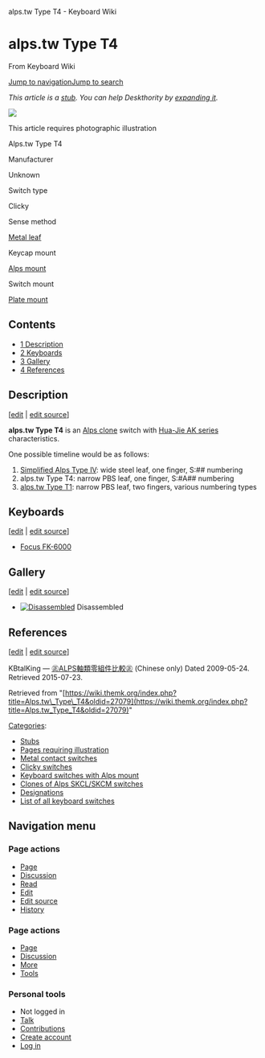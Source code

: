 alps.tw Type T4 - Keyboard Wiki

alps.tw Type T4
===============

From Keyboard Wiki 

[Jump to navigation](https://wiki.themk.org/index.php/Alps.tw_Type_T4#column-one)[Jump to search](https://wiki.themk.org/index.php/Alps.tw_Type_T4#searchInput)

*This article is a [stub](https://wiki.themk.org/index.php/Deskthority:stub "Deskthority:stub"). You can help Deskthority by [expanding it](https://wiki.themk.org/index.php?title=Alps.tw_Type_T4&action=edit).*

![](https://wiki.themk.org/images/1/1a/Template_icon--Illustration.png)

This article requires photographic illustration

Alps.tw Type T4

Manufacturer

Unknown

Switch type

Clicky

Sense method

[Metal leaf](https://wiki.themk.org/index.php/Contact_mechanism#Metal_leaf "Contact mechanism")

Keycap mount

[Alps mount](https://wiki.themk.org/index.php/Keycap_mount#Alps_mount "Keycap mount")

Switch mount

[Plate mount](https://wiki.themk.org/index.php/Switch_mount#Plate_mount "Switch mount")

Contents
--------

*   [1  Description](https://wiki.themk.org/index.php/Alps.tw_Type_T4#Description)
*   [2  Keyboards](https://wiki.themk.org/index.php/Alps.tw_Type_T4#Keyboards)
*   [3  Gallery](https://wiki.themk.org/index.php/Alps.tw_Type_T4#Gallery)
*   [4  References](https://wiki.themk.org/index.php/Alps.tw_Type_T4#References)

Description
-----------

\[[edit](https://wiki.themk.org/index.php?title=Alps.tw_Type_T4&veaction=edit&section=1 "Edit section: Description") | [edit source](https://wiki.themk.org/index.php?title=Alps.tw_Type_T4&action=edit&section=1 "Edit section's source code: Description")\]

**alps.tw Type T4** is an [Alps clone](https://wiki.themk.org/index.php/Alps_clone "Alps clone") switch with [Hua-Jie AK series](https://wiki.themk.org/index.php/Hua-Jie_AK_series "Hua-Jie AK series") characteristics.

One possible timeline would be as follows:

1.  [Simplified Alps Type IV](https://wiki.themk.org/index.php/Simplified_Alps_Type_IV "Simplified Alps Type IV"): wide steel leaf, one finger, S:## numbering
2.  alps.tw Type T4: narrow PBS leaf, one finger, S:#A## numbering
3.  [alps.tw Type T1](https://wiki.themk.org/index.php/Alps.tw_Type_T1 "Alps.tw Type T1"): narrow PBS leaf, two fingers, various numbering types

Keyboards
---------

\[[edit](https://wiki.themk.org/index.php?title=Alps.tw_Type_T4&veaction=edit&section=2 "Edit section: Keyboards") | [edit source](https://wiki.themk.org/index.php?title=Alps.tw_Type_T4&action=edit&section=2 "Edit section's source code: Keyboards")\]

*   [Focus FK-6000](https://wiki.themk.org/index.php/Focus_FK-6000 "Focus FK-6000")<ref name="alps.tw" />

Gallery
-------

\[[edit](https://wiki.themk.org/index.php?title=Alps.tw_Type_T4&veaction=edit&section=3 "Edit section: Gallery") | [edit source](https://wiki.themk.org/index.php?title=Alps.tw_Type_T4&action=edit&section=3 "Edit section's source code: Gallery")\]

*   [![Disassembled](https://wiki.themk.org/images/thumb/f/f2/Alps.tw_Type_T4.jpg/493px-Alps.tw_Type_T4.jpg)](https://wiki.themk.org/index.php/File:Alps.tw_Type_T4.jpg "Disassembled") Disassembled 

References
----------

\[[edit](https://wiki.themk.org/index.php?title=Alps.tw_Type_T4&veaction=edit&section=4 "Edit section: References") | [edit source](https://wiki.themk.org/index.php?title=Alps.tw_Type_T4&action=edit&section=4 "Edit section's source code: References")\]

<references> <ref name="alps.tw">KBtalKing — [㊣ALPS軸類零組件比較㊣](http://kbtalking.cool3c.com/article/8366) (Chinese only) Dated 2009-05-24. Retrieved 2015-07-23.</ref> </references>

Retrieved from "[https://wiki.themk.org/index.php?title=Alps.tw\_Type\_T4&oldid=27079](https://wiki.themk.org/index.php?title=Alps.tw_Type_T4&oldid=27079)"

[Categories](https://wiki.themk.org/index.php/Special:Categories "Special:Categories"):

*   [Stubs](https://wiki.themk.org/index.php/Category:Stubs "Category:Stubs")
*   [Pages requiring illustration](https://wiki.themk.org/index.php/Category:Pages_requiring_illustration "Category:Pages requiring illustration")
*   [Metal contact switches](https://wiki.themk.org/index.php/Category:Metal_contact_switches "Category:Metal contact switches")
*   [Clicky switches](https://wiki.themk.org/index.php/Category:Clicky_switches "Category:Clicky switches")
*   [Keyboard switches with Alps mount](https://wiki.themk.org/index.php/Category:Keyboard_switches_with_Alps_mount "Category:Keyboard switches with Alps mount")
*   [Clones of Alps SKCL/SKCM switches](https://wiki.themk.org/index.php/Category:Clones_of_Alps_SKCL/SKCM_switches "Category:Clones of Alps SKCL/SKCM switches")
*   [Designations](https://wiki.themk.org/index.php/Category:Designations "Category:Designations")
*   [List of all keyboard switches](https://wiki.themk.org/index.php/Category:List_of_all_keyboard_switches "Category:List of all keyboard switches")

Navigation menu
---------------

### Page actions

*   [Page](https://wiki.themk.org/index.php/Alps.tw_Type_T4 "View the content page [c]")
*   [Discussion](https://wiki.themk.org/index.php?title=Talk:Alps.tw_Type_T4&action=edit&redlink=1 "Discussion about the content page (page does not exist) [t]")
*   [Read](https://wiki.themk.org/index.php/Alps.tw_Type_T4)
*   [Edit](https://wiki.themk.org/index.php?title=Alps.tw_Type_T4&veaction=edit "Edit this page [v]")
*   [Edit source](https://wiki.themk.org/index.php?title=Alps.tw_Type_T4&action=edit "Edit the source code of this page [e]")
*   [History](https://wiki.themk.org/index.php?title=Alps.tw_Type_T4&action=history "Past revisions of this page [h]")

### Page actions

*   [Page](https://wiki.themk.org/index.php/Alps.tw_Type_T4 "Page")
*   [Discussion](https://wiki.themk.org/index.php?title=Talk:Alps.tw_Type_T4&action=edit&redlink=1 " (page does not exist)")
*   [More](https://wiki.themk.org/index.php/Alps.tw_Type_T4#p-cactions)
*   [Tools](https://wiki.themk.org/index.php/Alps.tw_Type_T4#p-tb "Tools")

### Personal tools

*   Not logged in
*   [Talk](https://wiki.themk.org/index.php/Special:MyTalk "Discussion about edits from this IP address [n]")
*   [Contributions](https://wiki.themk.org/index.php/Special:MyContributions "A list of edits made from this IP address [y]")
*   [Create account](https://wiki.themk.org/index.php?title=Special:CreateAccount&returnto=Alps.tw+Type+T4 "You are encouraged to create an account and log in; however, it is not mandatory")
*   [Log in](https://wiki.themk.org/index.php?title=Special:UserLogin&returnto=Alps.tw+Type+T4 "You are encouraged to log in; however, it is not mandatory [o]")

[](https://wiki.themk.org/index.php/Main_Page) [](https://wiki.themk.org/index.php/Alps.tw_Type_T4#sidebar "Jump to navigation")[](https://wiki.themk.org/index.php/Alps.tw_Type_T4#p-personal "user tools")[](https://wiki.themk.org/index.php/Alps.tw_Type_T4#globalWrapper "back to top")